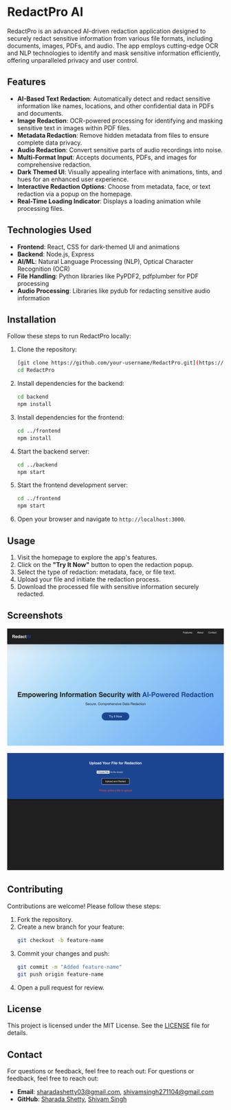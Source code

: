 # RedactPro AI

RedactPro is an advanced AI-driven redaction application designed to securely redact sensitive information from various file formats, including documents, images, PDFs, and audio. The app employs cutting-edge OCR and NLP technologies to identify and mask sensitive information efficiently, offering unparalleled privacy and user control.

## Features

- **AI-Based Text Redaction**: Automatically detect and redact sensitive information like names, locations, and other confidential data in PDFs and documents.
- **Image Redaction**: OCR-powered processing for identifying and masking sensitive text in images within PDF files.
- **Metadata Redaction**: Remove hidden metadata from files to ensure complete data privacy.
- **Audio Redaction**: Convert sensitive parts of audio recordings into noise.
- **Multi-Format Input**: Accepts documents, PDFs, and images for comprehensive redaction.
- **Dark Themed UI**: Visually appealing interface with animations, tints, and hues for an enhanced user experience.
- **Interactive Redaction Options**: Choose from metadata, face, or text redaction via a popup on the homepage.
- **Real-Time Loading Indicator**: Displays a loading animation while processing files.

## Technologies Used

- **Frontend**: React, CSS for dark-themed UI and animations
- **Backend**: Node.js, Express
- **AI/ML**: Natural Language Processing (NLP), Optical Character Recognition (OCR)
- **File Handling**: Python libraries like PyPDF2, pdfplumber for PDF processing
- **Audio Processing**: Libraries like pydub for redacting sensitive audio information

## Installation

Follow these steps to run RedactPro locally:

1. Clone the repository:
   ```bash
   [git clone https://github.com/your-username/RedactPro.git](https://github.com/shvm2/RedactPro.git)
   cd RedactPro
   ```

2. Install dependencies for the backend:
   ```bash
   cd backend
   npm install
   ```

3. Install dependencies for the frontend:
   ```bash
   cd ../frontend
   npm install
   ```

4. Start the backend server:
   ```bash
   cd ../backend
   npm start
   ```

5. Start the frontend development server:
   ```bash
   cd ../frontend
   npm start
   ```

6. Open your browser and navigate to `http://localhost:3000`.

## Usage

1. Visit the homepage to explore the app's features.
2. Click on the **"Try It Now"** button to open the redaction popup.
3. Select the type of redaction: metadata, face, or file text.
4. Upload your file and initiate the redaction process.
5. Download the processed file with sensitive information securely redacted.

## Screenshots

![Homepage](assets/images/homepage.png)


![Redaction Popup](assets/images/popup.png)

## Contributing

Contributions are welcome! Please follow these steps:

1. Fork the repository.
2. Create a new branch for your feature:
   ```bash
   git checkout -b feature-name
   ```
3. Commit your changes and push:
   ```bash
   git commit -m "Added feature-name"
   git push origin feature-name
   ```
4. Open a pull request for review.

## License

This project is licensed under the MIT License. See the [LICENSE](LICENSE) file for details.

## Contact

For questions or feedback, feel free to reach out:
For questions or feedback, feel free to reach out:

- **Email**: <sharadashetty03@gmail.com>, <shivamsingh271104@gmail.com>
- **GitHub**: [Sharada Shetty](https://github.com/SharadaShetty), [Shivam Singh](https://github.com/shvm2)


